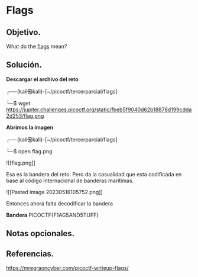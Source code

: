 # Flags

## Objetivo.

What do the [flags](https://jupiter.challenges.picoctf.org/static/fbeb5f9040d62b18878d199cdda2d253/flag.png) mean?

## Solución.

**Descargar el archivo del reto**

┌──(kali㉿kali)-[~/picoctf/tercerparcial/flags]

└─$ wget https://jupiter.challenges.picoctf.org/static/fbeb5f9040d62b18878d199cdda2d253/flag.png

**Abrimos la imagen**

┌──(kali㉿kali)-[~/picoctf/tercerparcial/flags]

└─$ open flag.png

![[flag.png]]

Esa es la bandera del reto. Pero da la casualidad que esta codificada en base al código internacional de banderas marítimas.

![[Pasted image 20230516105752.png]]

Entonces ahora falta decodificar la bandera

**Bandera** PICOCTF{F1AG5AND5TUFF}

## Notas opcionales.

## Referencias.

https://mregraoncyber.com/picoctf-writeup-flags/
